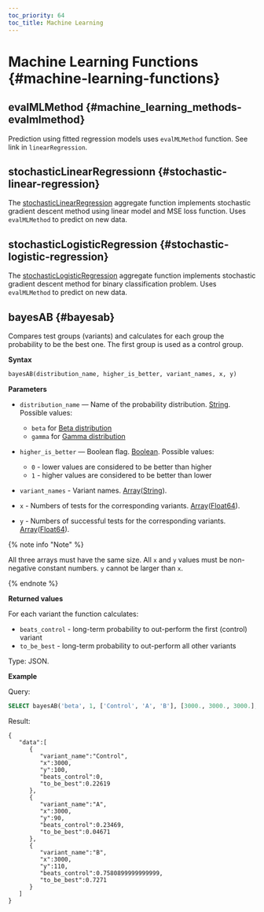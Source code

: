 ```yaml
---
toc_priority: 64
toc_title: Machine Learning
---
```


# Machine Learning Functions {#machine-learning-functions}

## evalMLMethod {#machine_learning_methods-evalmlmethod}

Prediction using fitted regression models uses `evalMLMethod` function. See link in `linearRegression`.

## stochasticLinearRegressionn {#stochastic-linear-regression}

The [stochasticLinearRegression](../../sql-reference/aggregate-functions/reference/stochasticlinearregression.md#agg_functions-stochasticlinearregression) aggregate function implements stochastic gradient descent method using linear model and MSE loss function. Uses `evalMLMethod` to predict on new data.

## stochasticLogisticRegression {#stochastic-logistic-regression}

The [stochasticLogisticRegression](../../sql-reference/aggregate-functions/reference/stochasticlogisticregression.md#agg_functions-stochasticlogisticregression) aggregate function implements stochastic gradient descent method for binary classification problem. Uses `evalMLMethod` to predict on new data.

## bayesAB {#bayesab}

Compares test groups (variants) and calculates for each group the probability to be the best one. The first group is used as a control group.

**Syntax** 

``` sql
bayesAB(distribution_name, higher_is_better, variant_names, x, y)
```

**Parameters** 

-   `distribution_name` — Name of the probability distribution. [String](../../sql-reference/data-types/string.md). Possible values:

    -   `beta` for [Beta distribution](https://en.wikipedia.org/wiki/Beta_distribution)
    -   `gamma` for [Gamma distribution](https://en.wikipedia.org/wiki/Gamma_distribution)

-   `higher_is_better` — Boolean flag. [Boolean](../../sql-reference/data-types/boolean.md). Possible values:

    -    `0` - lower values are considered to be better than higher
    -    `1` - higher values are considered to be better than lower

-   `variant_names` - Variant names. [Array](../../sql-reference/data-types/array.md)([String](../../sql-reference/data-types/string.md)).

-   `x` - Numbers of tests for the corresponding variants. [Array](../../sql-reference/data-types/array.md)([Float64](../../sql-reference/data-types/float.md)).

-   `y` - Numbers of successful tests for the corresponding variants. [Array](../../sql-reference/data-types/array.md)([Float64](../../sql-reference/data-types/float.md)).

{% note info "Note" %}

All three arrays must have the same size. All `x` and `y` values must be non-negative constant numbers. `y` cannot be larger than `x`.

{% endnote %}

**Returned values**

For each variant the function calculates:
-   `beats_control` - long-term probability to out-perform the first (control) variant
-   `to_be_best` - long-term probability to out-perform all other variants

Type: JSON.

**Example**

Query:

``` sql
SELECT bayesAB('beta', 1, ['Control', 'A', 'B'], [3000., 3000., 3000.], [100., 90., 110.]) FORMAT PrettySpace;
```

Result:

``` text
{
   "data":[
      {
         "variant_name":"Control",
         "x":3000,
         "y":100,
         "beats_control":0,
         "to_be_best":0.22619
      },
      {
         "variant_name":"A",
         "x":3000,
         "y":90,
         "beats_control":0.23469,
         "to_be_best":0.04671
      },
      {
         "variant_name":"B",
         "x":3000,
         "y":110,
         "beats_control":0.7580899999999999,
         "to_be_best":0.7271
      }
   ]
}
```



